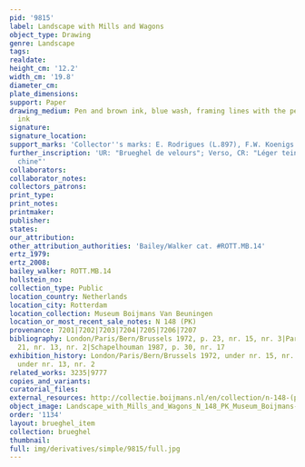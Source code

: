 ```yaml
---
pid: '9815'
label: Landscape with Mills and Wagons
object_type: Drawing
genre: Landscape
tags: 
realdate: 
height_cm: '12.2'
width_cm: '19.8'
diameter_cm: 
plate_dimensions: 
support: Paper
drawing_medium: Pen and brown ink, blue wash, framing lines with the pen in brown
  ink
signature: 
signature_location: 
support_marks: 'Collector''s marks: E. Rodrigues (L.897), F.W. Koenigs (L.1023a)'
further_inscription: 'UR: "Brueghel de velours"; Verso, CR: "Léger teint encre de
  chine"'
collaborators: 
collaborator_notes: 
collectors_patrons: 
print_type: 
print_notes: 
printmaker: 
publisher: 
states: 
our_attribution: 
other_attribution_authorities: 'Bailey/Walker cat. #ROTT.MB.14'
ertz_1979: 
ertz_2008: 
bailey_walker: ROTT.MB.14
hollstein_no: 
collection_type: Public
location_country: Netherlands
location_city: Rotterdam
location_collection: Museum Boijmans Van Beuningen
location_or_most_recent_sale_notes: N 148 (PK)
provenance: 7201|7202|7203|7204|7205|7206|7207
bibliography: London/Paris/Bern/Brussels 1972, p. 23, nr. 15, nr. 3|Paris 1974, p.
  21, nr. 13, nr. 2|Schapelhouman 1987, p. 30, nr. 17
exhibition_history: London/Paris/Bern/Brussels 1972, under nr. 15, nr. 3|Paris 1974,
  under nr. 13, nr. 2
related_works: 3235|9777
copies_and_variants: 
curatorial_files: 
external_resources: http://collectie.boijmans.nl/en/collection/n-148-(pk)
object_image: Landscape_with_Mills_and_Wagons_N_148_PK_Museum_Boijmans-van_Beuningen.jpg
order: '1134'
layout: brueghel_item
collection: brueghel
thumbnail: 
full: img/derivatives/simple/9815/full.jpg
---
```

